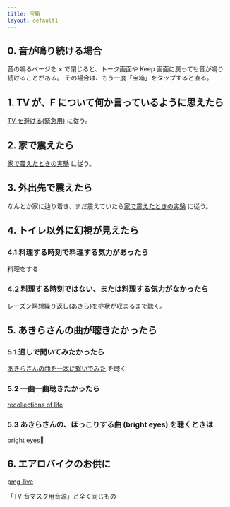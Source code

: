 ```yaml
---
title: 宝箱
layout: default1
---
```

## 0. 音が鳴り続ける場合

音の鳴るページを × で閉じると、トーク画面や Keep 画面に戻っても音が鳴り続けることがある。
その場合は、もう一度「宝箱」をタップすると直る。

## 1. TV が、F について何か言っているように思えたら

[TV を避ける(緊急用)](../tv-avoidance/) に従う。

## 2. 家で震えたら

[家で震えたときの実験](../sweats/) に従う。

## 3. 外出先で震えたら

なんとか家に辿り着き、まだ震えていたら[家で震えたときの実験](../sweats/) に従う。

## 4. トイレ以外に幻視が見えたら

### 4.1 料理する時刻で料理する気力があったら

料理をする

### 4.2 料理する時刻ではない、または料理する気力がなかったら

[レーズン瞑想繰り返し(あきら)](https://drive.google.com/file/d/1jkf0O5cDtmI8oqrsiaE-7ur0YKvS751l/view?usp=drive_link)を症状が収まるまで聴く。

## 5. あきらさんの曲が聴きたかったら

### 5.1 通しで聞いてみたかったら

[あきらさんの曲を一本に繋いでみた](https://drive.google.com/file/d/1ET9xYBoCSzWMgyO79kxAL1zbdg9p3FPM/view?usp=drive_link) を聴く

### 5.2 一曲一曲聴きたかったら

[recollections of life](/recollections-of-life)

### 5.3 あきらさんの、ほっこりする曲 (bright eyes) を聴くときは

[bright eyes🎵](https://drive.google.com/file/d/1T-WytIp2QH-xu5XjcH0iotJ0jjh1PbZj/view?usp=drive_link)

## 6. エアロバイクのお供に

[pmg-live](https://drive.google.com/file/d/14ut0I4SEeLuIU5D-0zGwXUjMFWAZ867s/view?usp=drive_link)

「TV 音マスク用音源」と全く同じもの
